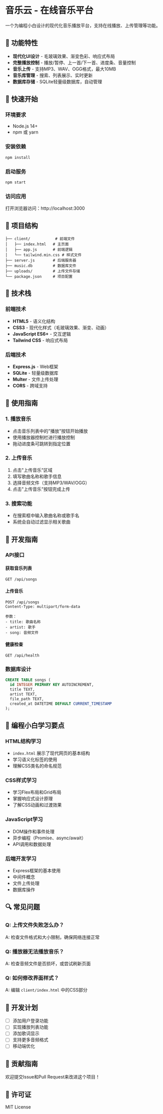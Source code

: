 # 音乐云 - 在线音乐平台

一个为编程小白设计的现代化音乐播放平台，支持在线播放、上传管理等功能。

## 🎵 功能特性

- **现代化UI设计** - 毛玻璃效果、渐变色彩、响应式布局
- **完整播放控制** - 播放/暂停、上一首/下一首、进度条、音量控制
- **音乐上传** - 支持MP3、WAV、OGG格式，最大10MB
- **音乐库管理** - 搜索、列表展示、实时更新
- **数据库存储** - SQLite轻量级数据库，自动管理

## 🚀 快速开始

### 环境要求
- Node.js 14+
- npm 或 yarn

### 安装依赖
```bash
npm install
```

### 启动服务
```bash
npm start
```

### 访问应用
打开浏览器访问：http://localhost:3000

## 📁 项目结构

```
├── client/           # 前端文件
│   ├── index.html   # 主页面
│   ├── app.js       # 前端逻辑
│   └── tailwind.min.css # 样式文件
├── server.js        # 后端服务器
├── music.db         # 数据库文件
├── uploads/         # 上传文件存储
└── package.json     # 项目配置
```

## 🔧 技术栈

### 前端技术
- **HTML5** - 语义化结构
- **CSS3** - 现代化样式（毛玻璃效果、渐变、动画）
- **JavaScript ES6+** - 交互逻辑
- **Tailwind CSS** - 响应式布局

### 后端技术
- **Express.js** - Web框架
- **SQLite** - 轻量级数据库
- **Multer** - 文件上传处理
- **CORS** - 跨域支持

## 📖 使用指南

### 1. 播放音乐
- 点击音乐列表中的"播放"按钮开始播放
- 使用播放器控制栏进行播放控制
- 拖动进度条可跳转到指定位置

### 2. 上传音乐
1. 点击"上传音乐"区域
2. 填写歌曲名称和歌手信息
3. 选择音频文件（支持MP3/WAV/OGG）
4. 点击"上传音乐"按钮完成上传

### 3. 搜索功能
- 在搜索框中输入歌曲名称或歌手名
- 系统会自动过滤显示相关歌曲

## 🔧 开发指南

### API接口

#### 获取音乐列表
```http
GET /api/songs
```

#### 上传音乐
```http
POST /api/songs
Content-Type: multipart/form-data

参数：
- title: 歌曲名称
- artist: 歌手
- song: 音频文件
```

#### 健康检查
```http
GET /api/health
```

### 数据库设计

```sql
CREATE TABLE songs (
  id INTEGER PRIMARY KEY AUTOINCREMENT,
  title TEXT,
  artist TEXT,
  file_path TEXT,
  created_at DATETIME DEFAULT CURRENT_TIMESTAMP
);
```

## 🎯 编程小白学习要点

### HTML结构学习
- `index.html` 展示了现代网页的基本结构
- 学习语义化标签的使用
- 理解CSS类名的命名规范

### CSS样式学习
- 学习Flex布局和Grid布局
- 掌握响应式设计原理
- 了解CSS动画和过渡效果

### JavaScript学习
- DOM操作和事件处理
- 异步编程（Promise、async/await）
- API调用和数据处理

### 后端开发学习
- Express框架的基本使用
- 中间件概念
- 文件上传处理
- 数据库操作

## 🔍 常见问题

### Q: 上传文件失败怎么办？
A: 检查文件格式和大小限制，确保网络连接正常

### Q: 播放器无法播放音乐？
A: 检查音频文件是否损坏，或尝试刷新页面

### Q: 如何修改界面样式？
A: 编辑 `client/index.html` 中的CSS部分

## 📝 开发计划

- [ ] 添加用户登录功能
- [ ] 实现播放列表功能
- [ ] 添加歌词显示
- [ ] 支持更多音频格式
- [ ] 移动端优化

## 🤝 贡献指南

欢迎提交Issue和Pull Request来改进这个项目！

## 📄 许可证

MIT License